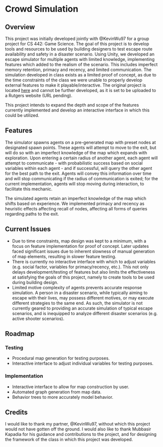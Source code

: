 # Crowd Simulation
## Overview
This project was initially developed jointly with @KevinWu97 for a group project for CS 442: Game Science.  The goal of this project is to develop tools and resources to be used by building designers to test escape route availability and safety in a disaster scenario.  Using Unity, we developed an escape simulator for multiple agents with limited knowledge, implementing features which added to the realism of the scenario.  This includes imperfect memory retention, primacy and recency, and limited communication.  The simulation developed in class exists as a limited proof of concept, as due to the time constraints of the class we were unable to properly develop external features to make it playable/interactive.  The original project is located [here](https://github.com/dodecaphobia/CS442-Group-17) and cannot be further developed, as it is set to be uploaded to a Rutgers website (URL pending).

This project intends to expand the depth and scope of the features currently implemented and develop an interactive interface in which this could be utilized.

## Features
The simulator spawns agents on a pre-generated map with preset nodes at designated spawn points.  These agents will attempt to move to the exit, but will do so with an imperfect knowledge of the map which expands with exploration.  Upon entering a certain radius of another agent, each agent will attempt to communicate - with probabilistic success based on social variables within each agent - and if successful, will query the other agent for the best path to the exit.  Agents will convey this information over time and will stop communicating if the radius of communication is exited; for the current implementation, agents will stop moving during interaction, to facilitate this mechanic.

The simulated agents retain an imperfect knowledge of the map which shifts based on experience.  We implemented primacy and recency as heuristic effects affecting recall of nodes, affecting all forms of queries regarding paths to the exit.

## Current Issues
* Due to time constraints, map design was kept to a minimum, with a focus on feature implementation for proof of concept.  Later updates faced significant issues due to inherent slowness of manual generation of map elements, resulting in slower feature testing.
* There is currently no interactive interface with which to adjust variables (e.g. social factor, variables for primacy/recency, etc.).  This not only delays development/testing of features but also limits the effectiveness at satisfying the goals of this project, namely to create tools to be used during building design.
* Limited motive complexity of agents prevents accurate response simulation.  A person in a disaster scenario, while typically aiming to escape with their lives, may possess different motives, or may execute different strategies to the same end.  As such, the simulator is not currently geared to providing an accurate simulation of typical escape scenarios, and is inequipped to analyze different disaster scenarios (e.g. active shooter scenarios).

## Roadmap
### Testing
* Procedural map generation for testing purposes.
* Interactive interface to adjust individual variables for testing purposes.
### Implementation
* Interactive interface to allow for map construction by user.
* Automated graph generation from map data.
* Behavior trees to more accurately model behavior.

## Credits
I would like to thank my partner, @KevinWu97, without which this project would not have gotten off the ground.  I would also like to thank Mubbasir Kapadia for his guidance and contributions to the project, and for designing the framework of the class in which this project was developed.
